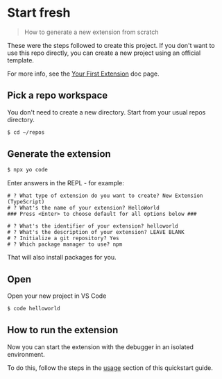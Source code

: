 # Start fresh
> How to generate a new extension from scratch

These were the steps followed to create this project. If you don't want to use this repo directly, you can create a new project using an official template.

For more info, see the [Your First Extension][] doc page.

## Pick a repo workspace

You don't need to create a new directory. Start from your usual repos directory.

```sh
$ cd ~/repos
```

## Generate the extension

```sh
$ npx yo code
```

Enter answers in the REPL - for example:

```
# ? What type of extension do you want to create? New Extension (TypeScript)
# ? What's the name of your extension? HelloWorld
### Press <Enter> to choose default for all options below ###

# ? What's the identifier of your extension? helloworld
# ? What's the description of your extension? LEAVE BLANK
# ? Initialize a git repository? Yes
# ? Which package manager to use? npm
```

That will also install packages for you.

## Open

Open your new project in VS Code

```sh
$ code helloworld
```

## How to run the extension

Now you can start the extension with the debugger in an isolated environment.

To do this, follow the steps in the [usage](usage.md) section of this quickstart guide.


[Your First Extension]: https://code.visualstudio.com/api/get-started/your-first-extension
